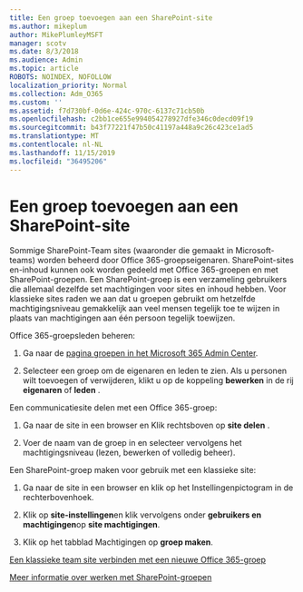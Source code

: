 ```yaml
---
title: Een groep toevoegen aan een SharePoint-site
ms.author: mikeplum
author: MikePlumleyMSFT
manager: scotv
ms.date: 8/3/2018
ms.audience: Admin
ms.topic: article
ROBOTS: NOINDEX, NOFOLLOW
localization_priority: Normal
ms.collection: Adm_O365
ms.custom: ''
ms.assetid: f7d730bf-0d6e-424c-970c-6137c71cb50b
ms.openlocfilehash: c2bb1ce655e994054278927dfe346c0decd09f19
ms.sourcegitcommit: b43f77221f47b50c41197a448a9c26c423ce1ad5
ms.translationtype: MT
ms.contentlocale: nl-NL
ms.lasthandoff: 11/15/2019
ms.locfileid: "36495206"
---
```

# <a name="add-a-group-to-a-sharepoint-site"></a>Een groep toevoegen aan een SharePoint-site

Sommige SharePoint-Team sites (waaronder die gemaakt in Microsoft-teams) worden beheerd door Office 365-groepseigenaren. SharePoint-sites en-inhoud kunnen ook worden gedeeld met Office 365-groepen en met SharePoint-groepen. Een SharePoint-groep is een verzameling gebruikers die allemaal dezelfde set machtigingen voor sites en inhoud hebben. Voor klassieke sites raden we aan dat u groepen gebruikt om hetzelfde machtigingsniveau gemakkelijk aan veel mensen tegelijk toe te wijzen in plaats van machtigingen aan één persoon tegelijk toewijzen.
  
Office 365-groepsleden beheren:
  
1. Ga naar de [pagina groepen in het Microsoft 365 Admin Center](https://portal.office.com/adminportal/home#/groups).
    
2. Selecteer een groep om de eigenaren en leden te zien. Als u personen wilt toevoegen of verwijderen, klikt u op de koppeling **bewerken** in de rij **eigenaren** of **leden** . 
    
Een communicatiesite delen met een Office 365-groep:
  
1. Ga naar de site in een browser en Klik rechtsboven op **site delen** . 
    
2. Voer de naam van de groep in en selecteer vervolgens het machtigingsniveau (lezen, bewerken of volledig beheer).
    
Een SharePoint-groep maken voor gebruik met een klassieke site:
  
1. Ga naar de site in een browser en klik op het Instellingenpictogram in de rechterbovenhoek.
    
2. Klik op **site-instellingen**en klik vervolgens onder **gebruikers en machtigingen**op **site machtigingen**.
    
3. Klik op het tabblad Machtigingen op **groep maken**.
    
[Een klassieke team site verbinden met een nieuwe Office 365-groep](https://go.microsoft.com/fwlink/?linkid=2008654)
  
[Meer informatie over werken met SharePoint-groepen](https://go.microsoft.com/fwlink/?linkid=874658)
  

